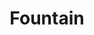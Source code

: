 ---
title: "Fountain"
alt: "A picture of a Fountain"
src: "/photos/fount1.jpg"
caption: "Malaga, Spain"
index: 4
---